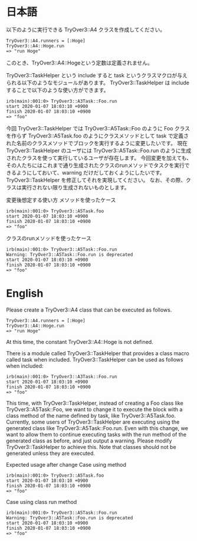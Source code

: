 # 日本語

以下のように実行できる TryOver3::A4 クラスを作成してください。

```
TryOver3::A4.runners = [:Hoge]
TryOver3::A4::Hoge.run
=> "run Hoge"
```

このとき、TryOver3::A4::Hogeという定数は定義されません。

TryOver3::TaskHelper という include すると task というクラスマクロが与えられる以下のようなモジュールがあります。
TryOver3::TaskHelper は include することで以下のような使い方ができます。

```
irb(main):001:0> TryOver3::A3Task::Foo.run
start 2020-01-07 18:03:10 +0900
finish 2020-01-07 18:03:10 +0900
=> "foo"
```

今回 TryOver3::TaskHelper では TryOver3::A5Task::Foo のように Foo クラスを作らず
TryOver3::A5Task.foo のようにクラスメソッドとして task で定義された名前のクラスメソッドでブロックを実行するように変更したいです。
現在 TryOver3::TaskHelper のユーザには TryOver3::A5Task::Foo.run のように生成されたクラスを使って実行しているユーザが存在します。
今回変更を加えても、その人たちにはこれまで通り生成されたクラスのrunメソッドでタスクを実行できるようにしておいて、warning だけだしておくようにしたいです。
TryOver3::TaskHelper を修正してそれを実現してください。 なお、その際、クラスは実行されない限り生成されないものとします。

変更後想定する使い方
メソッドを使ったケース

```
irb(main):001:0> TryOver3::A5Task.foo
start 2020-01-07 18:03:10 +0900
finish 2020-01-07 18:03:10 +0900
=> "foo"
```

クラスのrunメソッドを使ったケース

```
irb(main):001:0> TryOver3::A5Task::Foo.run
Warning: TryOver3::A5Task::Foo.run is deprecated
start 2020-01-07 18:03:10 +0900
finish 2020-01-07 18:03:10 +0900
=> "foo"
```

# English


Please create a TryOver3::A4 class that can be executed as follows.

```
TryOver3::A4.runners = [:Hoge]
TryOver3::A4::Hoge.run
=> "run Hoge"
```

At this time, the constant TryOver3::A4::Hoge is not defined.

There is a module called TryOver3::TaskHelper that provides a class macro called task when included.
TryOver3::TaskHelper can be used as follows when included:

```
irb(main):001:0> TryOver3::A3Task::Foo.run
start 2020-01-07 18:03:10 +0900
finish 2020-01-07 18:03:10 +0900
=> "foo"
```

This time, with TryOver3::TaskHelper, instead of creating a Foo class like TryOver3::A5Task::Foo,
we want to change it to execute the block with a class method of the name defined by task, like TryOver3::A5Task.foo.
Currently, some users of TryOver3::TaskHelper are executing using the generated class like TryOver3::A5Task::Foo.run.
Even with this change, we want to allow them to continue executing tasks with the run method of the generated class as before,
and just output a warning.
Please modify TryOver3::TaskHelper to achieve this. Note that classes should not be generated unless they are executed.

Expected usage after change
Case using method

```
irb(main):001:0> TryOver3::A5Task.foo
start 2020-01-07 18:03:10 +0900
finish 2020-01-07 18:03:10 +0900
=> "foo"
```

Case using class run method

```
irb(main):001:0> TryOver3::A5Task::Foo.run
Warning: TryOver3::A5Task::Foo.run is deprecated
start 2020-01-07 18:03:10 +0900
finish 2020-01-07 18:03:10 +0900
=> "foo"
```